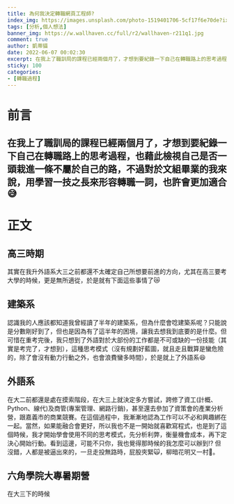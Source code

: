 ```yaml
---
title: 為何我決定轉職網頁工程師?
index_img: https://images.unsplash.com/photo-1519401706-5cf17f6e70de?ixlib=rb-1.2.1&ixid=MnwxMjA3fDB8MHxwaG90by1wYWdlfHx8fGVufDB8fHx8&auto=format&fit=crop&w=764&q=80
tags: [分析,個人想法]
banner_img: https://w.wallhaven.cc/full/r2/wallhaven-r211q1.jpg
comment: true
author: 凱蒂貓
date: 2022-06-07 00:02:30
excerpt: 在我上了職訓局的課程已經兩個月了，才想到要紀錄一下自己在轉職路上的思考過程，也藉此檢視自己是否一頭栽進一條不屬於自己的路
sticky: 100
categories:
- [轉職過程]
---
```

# 前言
在我上了職訓局的課程已經兩個月了，才想到要紀錄一下自己在轉職路上的思考過程，也藉此檢視自己是否一頭栽進一條不屬於自己的路，不過對於文組畢業的我來說，用學習一技之長來形容<span class="highlight">轉職</span>一詞，也許會更加適合😅
---

# 正文
## 高三時期
其實在我升外語系大三之前都還不太確定自己所想要前進的方向，尤其在高三要考大學的時候，更是無所適從，於是就有下面這些事情了😿

## 建築系
認識我的人應該都知道我曾經讀了半年的建築系，但為什麼會唸建築系呢？只能說是分數剛好到了，但也是因為有了這半年的困境，讓我去想我到底要的是什麼。但可惜在重考完後，我只想到了外語對於大部份的工作都是不可或缺的一份技能（其實是考完了，才想到），這種<span class="highlight">思考模式</span>（沒有規劃好藍圖，就且走且戰算是蠻危險的，除了會沒有動力行動之外，也會浪費蠻多時間），於是就上了外語系😆
## 外語系
在大二前都還是處在摸索階段，在大三上就決定多方嘗試，跨修了資工(計概、Python、線代)及商管(專案管理、網路行銷)，甚至還去參加了資策會的產業分析營，跟嘉義市的商業競賽。在這個過程中，我漸漸地認為工作可以不必和興趣綁在一起。當然，如果能融合會更好，所以我也不是一開始就喜歡寫程式，也是到了這個時候，我才開始學會使用不同的思考模式，先分析利弊，衡量<span class="highlight">機會成本</span>，再下定決心開始行動。看到這邊，可能不只你，我也覺得那時候的我怎麼可以辦到!? 但沒錯，人都是被逼出來的，一旦走投無路時，屁股夾緊🙀，柳暗花明又一村🐯。

## 六角學院大專暑期營
在大三下的時候